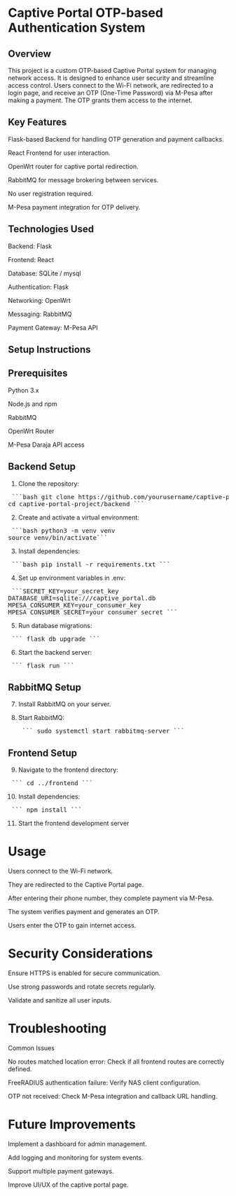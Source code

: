 # Captive Portal OTP-based Authentication System

## Overview

This project is a custom OTP-based Captive Portal system for managing network access. It is designed to enhance user security and streamline access control. Users connect to the Wi-Fi network, are redirected to a login page, and receive an OTP (One-Time Password) via M-Pesa after making a payment. The OTP grants them access to the internet.

## Key Features

Flask-based Backend for handling OTP generation and payment callbacks.

React Frontend for user interaction.

OpenWrt router for captive portal redirection.

RabbitMQ for message brokering between services.

No user registration required.

M-Pesa payment integration for OTP delivery.

## Technologies Used

Backend: Flask

Frontend: React

Database: SQLite / mysql

Authentication: Flask 

Networking: OpenWrt

Messaging: RabbitMQ

Payment Gateway: M-Pesa API

## Setup Instructions

## Prerequisites

Python 3.x

Node.js and npm

RabbitMQ

OpenWrt Router

M-Pesa Daraja API access

## Backend Setup

1. Clone the repository:
    
<pre> ```bash git clone https://github.com/yourusername/captive-portal-project.git 
cd captive-portal-project/backend ``` </pre>

2. Create and activate a virtual environment:

<pre> ```bash python3 -m venv venv
source venv/bin/activate``` </pre>

3. Install dependencies:

<pre> ```bash pip install -r requirements.txt ``` </pre>

4. Set up environment variables in .env:

<pre> ```SECRET_KEY=your_secret_key
DATABASE_URI=sqlite:///captive_portal.db
MPESA_CONSUMER_KEY=your_consumer_key
MPESA_CONSUMER_SECRET=your_consumer_secret ``` </pre>

5. Run database migrations:

<pre> ``` flask db upgrade ``` </pre>

6. Start the backend server:

<pre> ``` flask run ``` </pre>

## RabbitMQ Setup

7. Install RabbitMQ on your server.

8. Start RabbitMQ:
   
   <pre> ``` sudo systemctl start rabbitmq-server ``` </pre>

## Frontend Setup

9. Navigate to the frontend directory:

<pre> ``` cd ../frontend ``` </pre>

10. Install dependencies:

<pre> ``` npm install ``` </pre>

11. Start the frontend development server

# Usage

Users connect to the Wi-Fi network.

They are redirected to the Captive Portal page.

After entering their phone number, they complete payment via M-Pesa.

The system verifies payment and generates an OTP.

Users enter the OTP to gain internet access.

# Security Considerations

Ensure HTTPS is enabled for secure communication.

Use strong passwords and rotate secrets regularly.

Validate and sanitize all user inputs.

# Troubleshooting

Common Issues

No routes matched location error: Check if all frontend routes are correctly defined.

FreeRADIUS authentication failure: Verify NAS client configuration.

OTP not received: Check M-Pesa integration and callback URL handling.

# Future Improvements

Implement a dashboard for admin management.

Add logging and monitoring for system events.

Support multiple payment gateways.

Improve UI/UX of the captive portal page.

